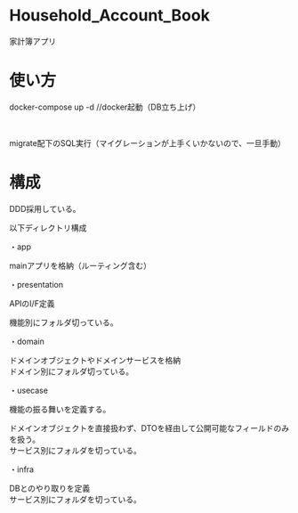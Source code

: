 # Household_Account_Book
家計簿アプリ

# 使い方
docker-compose up -d //docker起動（DB立ち上げ）

<br>

migrate配下のSQL実行（マイグレーションが上手くいかないので、一旦手動）

# 構成
DDD採用している。<br>

以下ディレクトリ構成 <br>

・app <br>

mainアプリを格納（ルーティング含む）

・presentation <br>

APIのI/F定義<br>

機能別にフォルダ切っている。

・domain <br>

ドメインオブジェクトやドメインサービスを格納 <br>
ドメイン別にフォルダ切っている。<br>

・usecase <br>

機能の振る舞いを定義する。 <br>

ドメインオブジェクトを直接扱わず、DTOを経由して公開可能なフィールドのみを扱う。 <br>
サービス別にフォルダを切っている。 <br>

・infra <br>

DBとのやり取りを定義 <br>
サービス別にフォルダを切っている。 <br>

